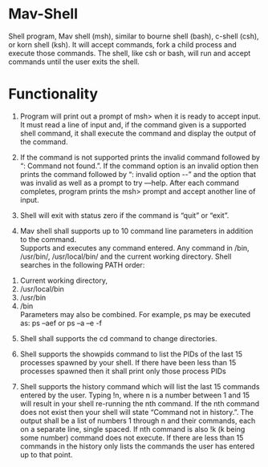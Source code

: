 # Mav-Shell
Shell program, Mav shell (msh), similar to  bourne shell (bash), c-shell (csh), or korn shell (ksh). It will accept commands, fork a child  process and execute those commands. The shell, like csh or bash, will run and accept  commands until the user exits the shell. 

# Functionality
1) Program will print out a prompt of msh> when it is ready to 
accept input. It must read a line of input and, if the command given is a supported shell 
command, it shall execute the command and display the output of the command.

2) If the command is not supported prints the invalid 
command followed by “: Command not found.”. If the command option is an invalid option then prints
the command followed by “: invalid option --” and the option that was invalid as 
well as a prompt to try —help. After each command completes, program prints the msh> 
prompt and accept another line of input. 

3) Shell will exit with status zero if the command is “quit” or “exit”. 

4) Mav shell shall supports up to 10 command line 
parameters in addition to the command.  
Supports and executes any command entered. Any 
command in /bin, /usr/bin/, /usr/local/bin/ and the current working directory.
Shell searches in the following PATH order:  
1. Current working directory,  
2. /usr/local/bin 
3. /usr/bin 
4. /bin  
Parameters may also be combined. For example, ps may be executed as: ps –aef or ps 
–a –e -f  

5) Shell shall supports the cd command to change directories.

6) Shell supports the showpids command to list the PIDs of 
the last 15 processes spawned by your shell. If there have been less than 15 processes 
spawned then it shall print only those process PIDs  

7) Shell supports the history command which will list the last 
15 commands entered by the user. Typing !n, where n is a number between 1 and 15 will 
result in your shell re-running the nth command.  If the nth command does not exist then 
your shell will state “Command not in history.”.  The output shall be a list of 
numbers 1 through n and their commands, each on a separate line, single spaced. If nth command is 
also !k (k being some number) command does not execute. If there are less than 15 commands in the history 
only lists the commands the user has 
entered up to that point.


